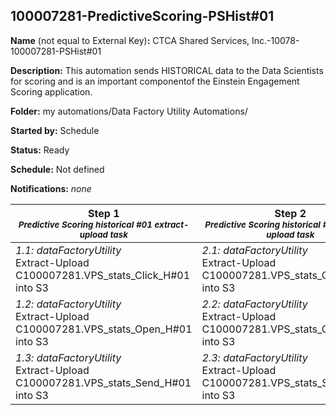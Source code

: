 ## 100007281-PredictiveScoring-PSHist#01

**Name** (not equal to External Key)**:** CTCA Shared Services, Inc.-10078-100007281-PSHist#01

**Description:** This automation sends HISTORICAL data to the Data Scientists for scoring and is an important componentof the Einstein Engagement Scoring application.

**Folder:** my automations/Data Factory Utility Automations/

**Started by:** Schedule

**Status:** Ready

**Schedule:** Not defined

**Notifications:** _none_


| Step 1<br>_<small>Predictive Scoring historical #01 extract-upload task</small>_ | Step 2<br>_<small>Predictive Scoring historical #02 extract-upload task</small>_ | Step 3<br>_<small>Predictive Scoring historical #03 extract-upload task</small>_ | Step 4<br>_<small>Predictive Scoring historical #04 extract-upload task</small>_ | Step 5<br>_<small>Predictive Scoring historical #05 extract-upload task</small>_ | Step 6<br>_<small>Predictive Scoring historical #06 extract-upload task</small>_ | Step 7<br>_<small>Predictive Scoring historical #S_ExportDo extract-upload task</small>_ |
| --- | --- | --- | --- | --- | --- | --- |
| _1.1: dataFactoryUtility_<br>Extract-Upload C100007281.VPS_stats_Click_H#01 into S3 | _2.1: dataFactoryUtility_<br>Extract-Upload C100007281.VPS_stats_Click_H#02 into S3 | _3.1: dataFactoryUtility_<br>Extract-Upload C100007281.VPS_stats_Click_H#03 into S3 | _4.1: dataFactoryUtility_<br>Extract-Upload C100007281.VPS_stats_Click_H#04 into S3 | _5.1: dataFactoryUtility_<br>Extract-Upload C100007281.VPS_stats_Click_H#05 into S3 | _6.1: dataFactoryUtility_<br>Extract-Upload C100007281.VPS_stats_Click_H#06 into S3 | _7.1: dataFactoryUtility_<br>Extract-Upload C100007281.VPS_ExportDone_Hist_Email into S3 |
| _1.2: dataFactoryUtility_<br>Extract-Upload C100007281.VPS_stats_Open_H#01 into S3 | _2.2: dataFactoryUtility_<br>Extract-Upload C100007281.VPS_stats_Open_H#02 into S3 | _3.2: dataFactoryUtility_<br>Extract-Upload C100007281.VPS_stats_Open_H#03 into S3 | _4.2: dataFactoryUtility_<br>Extract-Upload C100007281.VPS_stats_Open_H#04 into S3 | _5.2: dataFactoryUtility_<br>Extract-Upload C100007281.VPS_stats_Open_H#05 into S3 | _6.2: dataFactoryUtility_<br>Extract-Upload C100007281.VPS_stats_Open_H#06 into S3 | - |
| _1.3: dataFactoryUtility_<br>Extract-Upload C100007281.VPS_stats_Send_H#01 into S3 | _2.3: dataFactoryUtility_<br>Extract-Upload C100007281.VPS_stats_Send_H#02 into S3 | _3.3: dataFactoryUtility_<br>Extract-Upload C100007281.VPS_stats_Send_H#03 into S3 | _4.3: dataFactoryUtility_<br>Extract-Upload C100007281.VPS_stats_Send_H#04 into S3 | _5.3: dataFactoryUtility_<br>Extract-Upload C100007281.VPS_stats_Send_H#05 into S3 | _6.3: dataFactoryUtility_<br>Extract-Upload C100007281.VPS_stats_Send_H#06 into S3 | - |
